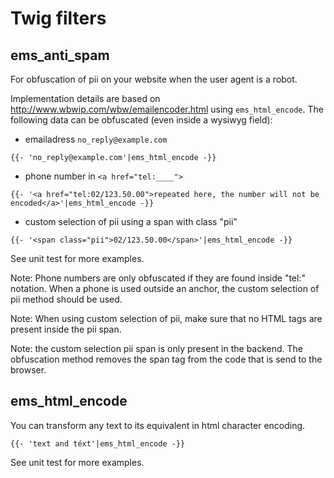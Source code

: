 # Twig filters

## ems_anti_spam

For obfuscation of pii on your website when the user agent is a robot.

Implementation details are based on http://www.wbwip.com/wbw/emailencoder.html using `ems_html_encode`.
The following data can be obfuscated (even inside a wysiwyg field):

- emailadress `no_reply@example.com`
````twig
{{- 'no_reply@example.com'|ems_html_encode -}}
````
- phone number in `<a href="tel:____">`
````twig
{{- '<a href="tel:02/123.50.00">repeated here, the number will not be encoded</a>'|ems_html_encode -}}
````
- custom selection of pii using a span with class "pii"
````twig
{{- '<span class="pii">02/123.50.00</span>'|ems_html_encode -}}
````

See unit test for more examples.

Note: Phone numbers are only obfuscated if they are found inside "tel:" notation. When a phone is used
outside an anchor, the custom selection of pii method should be used.

Note: When using custom selection of pii, make sure that no HTML tags are present inside the pii span.

Note: the custom selection pii span is only present in the backend. The obfuscation method removes the span
tag from the code that is send to the browser.

## ems_html_encode

You can transform any text to its equivalent in html character encoding.

````twig
{{- 'text and téxt'|ems_html_encode -}}
````

See unit test for more examples.